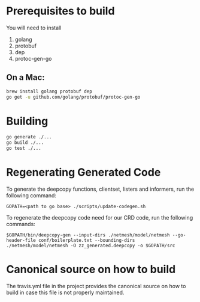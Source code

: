 # Prerequisites to build

You will need to install

1. golang
2. protobuf
3. dep
4. protoc-gen-go

## On a Mac:

```bash
brew install golang protobuf dep
go get -u github.com/golang/protobuf/protoc-gen-go
```

# Building

```bash
go generate ./...
go build ./...
go test ./...
```

# Regenerating Generated Code

To generate the deepcopy functions, clientset, listers and informers, run the following command:

```
GOPATH=<path to go base> ./scripts/update-codegen.sh
```

To regenerate the deepcopy code need for our CRD code, run the following commands:

```
$GOPATH/bin/deepcopy-gen --input-dirs ./netmesh/model/netmesh --go-header-file conf/boilerplate.txt --bounding-dirs ./netmesh/model/netmesh -O zz_generated.deepcopy -o $GOPATH/src
```

# Canonical source on how to build

The travis.yml file in the project provides the canonical source on how to
build in case this file is not properly maintained.
